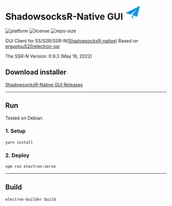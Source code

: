 # ShadowsocksR-Native GUI ![logo](https://github.com/the0cp/ssr-gui/blob/main/build/icons/48x48.png)

![platform](https://img.shields.io/badge/Platform-Linux-orange)
![license](https://img.shields.io/npm/l/express)
![repo-size](https://img.shields.io/github/repo-size/the0cp/ssr-gui)


GUI Client for SS/SSR/SSR-N([ShadowsocksR-native](https://github.com/ShadowsocksR-Live/shadowsocksr-native))
Based on [erguotou520/electron-ssr](https://github.com/erguotou520/electron-ssr)

The SSR-N Version: 0.9.3 (May 19, 2022)

## Download installer

[ShadowsocksR-Native GUI Releases](https://github.com/the0cp/ssr-gui/releases)

---

## Run

Tested on Debian

### 1. Setup
```shell
yarn install
```

### 2. Deploy
```shell
npm run electron:serve
```

---

## Build
```shell
electron-builder build
```

